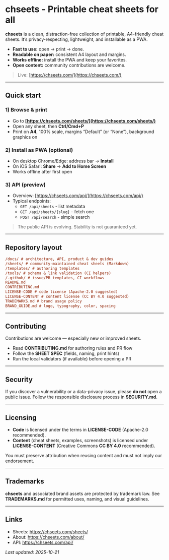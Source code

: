 # chseets - Printable cheat sheets for all

**chseets** is a clean, distraction-free collection of printable, A4-friendly
cheat sheets. It’s privacy-respecting, lightweight, and installable as a PWA.

- **Fast to use:** open → print → done.
- **Readable on paper:** consistent A4 layout and margins.
- **Works offline:** install the PWA and keep your favorites.
- **Open content:** community contributions are welcome.

> Live: [https://chseets.com/](https://chseets.com/)

---

## Quick start

### 1) Browse & print

- Go to **[https://chseets.com/sheets/](https://chseets.com/sheets/)**
- Open any sheet, then **Ctrl/Cmd+P**
- Print on **A4**, 100% scale, margins “Default” (or “None”), background graphics on

### 2) Install as PWA (optional)

- On desktop Chrome/Edge: address bar → **Install**
- On iOS Safari: **Share** → **Add to Home Screen**
- Works offline after first open

### 3) API (preview)

- Overview: [https://chseets.com/api/](https://chseets.com/api/)
- Typical endpoints:
  - `GET /api/sheets` - list metadata
  - `GET /api/sheets/{slug}` - fetch one
  - `POST /api/search` - simple search

> The public API is evolving. Stability is not guaranteed yet.

---

## Repository layout

```ini
/docs/ # architecture, API, product & dev guides
/sheets/ # community-maintained cheat sheets (Markdown)
/templates/ # authoring templates
/tools/ # schema & link validation (CI helpers)
/.github/ # issue/PR templates, CI workflows
README.md
CONTRIBUTING.md
LICENSE-CODE # code license (Apache-2.0 suggested)
LICENSE-CONTENT # content license (CC BY 4.0 suggested)
TRADEMARKS.md # brand usage policy
BRAND_GUIDE.md # logo, typography, color, spacing
```

---

## Contributing

Contributions are welcome — especially new or improved sheets.

- Read **CONTRIBUTING.md** for authoring rules and PR flow
- Follow the **SHEET SPEC** (fields, naming, print hints)
- Run the local validators (if available) before opening a PR

---

## Security

If you discover a vulnerability or a data-privacy issue, please **do not** open
a public issue. Follow the responsible disclosure process in **SECURITY.md**.

---

## Licensing

- **Code** is licensed under the terms in **LICENSE-CODE** (Apache-2.0 recommended).
- **Content** (cheat sheets, examples, screenshots) is licensed under
  **LICENSE-CONTENT** (Creative Commons **CC BY 4.0** recommended).

You must preserve attribution when reusing content and must not imply our
endorsement.

---

## Trademarks

**chseets** and associated brand assets are protected by trademark law. See
**TRADEMARKS.md** for permitted uses, naming, and visual guidelines.

---

## Links

- Sheets: <https://chseets.com/sheets/>
- About:  <https://chseets.com/about/>
- API:    <https://chseets.com/api/>

_Last updated: 2025-10-21_
